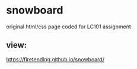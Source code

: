 # snowboard
original html/css page coded for LC101 assignment

## view:
https://firetending.github.io/snowboard/

